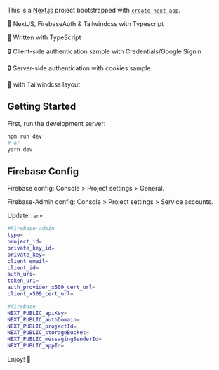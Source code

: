 This is a [Next.js](https://nextjs.org/) project bootstrapped with [`create-next-app`](https://github.com/vercel/next.js/tree/canary/packages/create-next-app).

🚀 NextJS, FirebaseAuth & Tailwindcss with Typescript

📝 Written with TypeScript

🔒 Client-side authentication sample with Credentials/Google Signin

🔒 Server-side authentication with cookies sample

🦚 with Tailwindcss layout

## Getting Started

First, run the development server:

```bash
npm run dev
# or
yarn dev
```

## Firebase Config

Firebase config: Console > Project settings > General.

Firebase-Admin config: Console > Project settings > Service accounts.

Update `.env`

```bash
#Firebase-admin
type=
project_id=
private_key_id=
private_key=
client_email=
client_id=
auth_uri=
token_uri=
auth_provider_x509_cert_url=
client_x509_cert_url=

#firebase
NEXT_PUBLIC_apiKey=
NEXT_PUBLIC_authDomain=
NEXT_PUBLIC_projectId=
NEXT_PUBLIC_storageBucket=
NEXT_PUBLIC_messagingSenderId=
NEXT_PUBLIC_appId=
```

Enjoy! 🤘